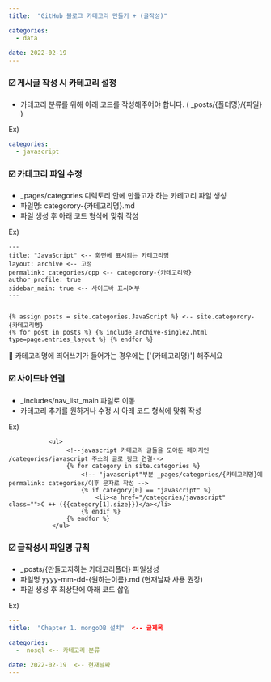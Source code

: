 ```yaml
---
title:  "GitHub 블로그 카테고리 만들기 + (글작성)" 

categories:
  - data
  
date: 2022-02-19 
---
```



### ☑️ 게시글 작성 시 카테고리 설정

- 카테고리 분류를 위해 아래 코드를 작성해주어야 합니다. ( _posts/{폴더명}/{파일} ) 

Ex) 
```yaml
categories:
  - javascript
```

### ☑️ 카테고리 파일 수정

- _pages/categories 디렉토리 안에 만들고자 하는 카테고리 파일 생성 
- 파일명: categorory-{카테고리명}.md
- 파일 생성 후 아래 코드 형식에 맞춰 작성<br>

Ex) 
```liquid
---
title: "JavaScript" <-- 화면에 표시되는 카테고리명 
layout: archive <-- 고정
permalink: categories/cpp <-- categorory-{카테고리명}
author_profile: true
sidebar_main: true <-- 사이드바 표시여부
---


{% assign posts = site.categories.JavaScript %} <-- site.categorory-{카테고리명}
{% for post in posts %} {% include archive-single2.html type=page.entries_layout %} {% endfor %}
```

📢 카테고리명에 띄어쓰기가 들어가는 경우에는 ['{카테고리명}'] 해주세요

### ☑️ 사이드바 연결

- _includes/nav_list_main 파일로 이동
- 카테고리 추가를 원하거나 수정 시 아래 코드 형식에 맞춰 작성<br>

Ex) 
```liquid
           <ul>
                <!--javascript 카테고리 글들을 모아둔 페이지인 /categories/javascript 주소의 글로 링크 연결-->
                {% for category in site.categories %} 
                    <!-- "javascript"부분 _pages/categories/{카테고리명}에 permalink: categories/이후 문자로 작성 -->
                    {% if category[0] == "javascript" %} 
                        <li><a href="/categories/javascript" class="">C ++ ({{category[1].size}})</a></li> 
                    {% endif %}
                {% endfor %}
            </ul>
```

### ☑️ 글작성시 파일명 규칙

- _posts/{만들고자하는 카테고리폴더} 파일생성
- 파일명 yyyy-mm-dd-{원하는이름}.md (현재날짜 사용 권장)
- 파일 생성 후 최상단에 아래 코드 삽입

Ex)
```yaml
---
title:  "Chapter 1. mongoDB 설치"  <-- 글제목

categories:
  -  nosql <-- 카테고리 분류
  
date: 2022-02-19  <-- 현재날짜
---
```
